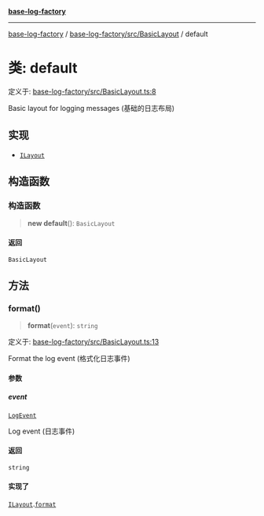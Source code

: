 [**base-log-factory**](../../../../index.md)

***

[base-log-factory](../../../../index.md) / [base-log-factory/src/BasicLayout](../index.md) / default

# 类: default

定义于: [base-log-factory/src/BasicLayout.ts:8](https://github.com/fengxinming/log-base/blob/f6c9069a5cd1f743106018a69d7fd4022e94fab6/packages/base-log-factory/src/BasicLayout.ts#L8)

Basic layout for logging messages (基础的日志布局)

## 实现

- [`ILayout`](../../typings/interfaces/ILayout.md)

## 构造函数

### 构造函数

> **new default**(): `BasicLayout`

#### 返回

`BasicLayout`

## 方法

### format()

> **format**(`event`): `string`

定义于: [base-log-factory/src/BasicLayout.ts:13](https://github.com/fengxinming/log-base/blob/f6c9069a5cd1f743106018a69d7fd4022e94fab6/packages/base-log-factory/src/BasicLayout.ts#L13)

Format the log event (格式化日志事件)

#### 参数

##### event

[`LogEvent`](../../typings/interfaces/LogEvent.md)

Log event (日志事件)

#### 返回

`string`

#### 实现了

[`ILayout`](../../typings/interfaces/ILayout.md).[`format`](../../typings/interfaces/ILayout.md#format)
